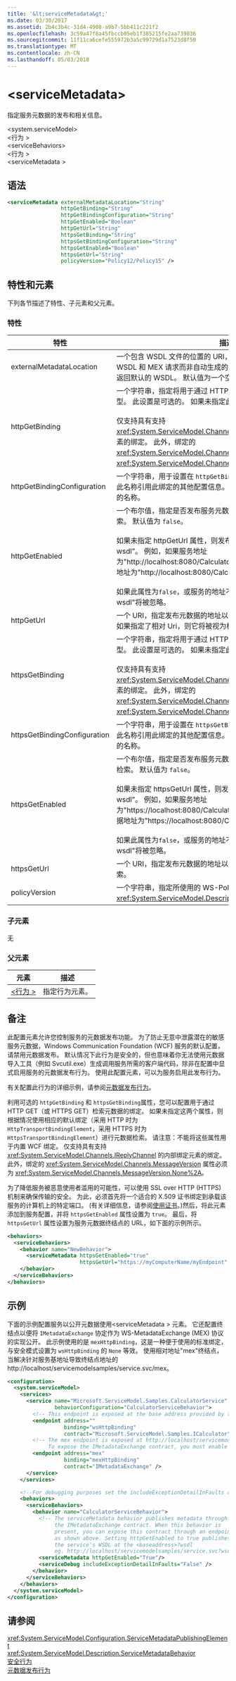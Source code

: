 ```yaml
---
title: '&lt;serviceMetadata&gt;'
ms.date: 03/30/2017
ms.assetid: 2b4c3b4c-31d4-4908-a9b7-5bb411c221f2
ms.openlocfilehash: 3c59a47f8a45fbccb05eb1f385215fe2aa739836
ms.sourcegitcommit: 11f11ca6cefe555972b3a5c99729d1a7523d8f50
ms.translationtype: MT
ms.contentlocale: zh-CN
ms.lasthandoff: 05/03/2018
---
```

# <a name="ltservicemetadatagt"></a>&lt;serviceMetadata&gt;
指定服务元数据的发布和相关信息。  
  
\<system.serviceModel>  
\<行为 >  
\<serviceBehaviors>  
\<行为 >  
\<serviceMetadata >  
  
## <a name="syntax"></a>语法  
  
```xml
<serviceMetadata externalMetadataLocation="String"  
                 httpGetBinding="String" 
                 httpGetBindingConfiguration="String"  
                 httpGetEnabled="Boolean" 
                 httpGetUrl="String" 
                 httpsGetBinding="String" 
                 httpsGetBindingConfiguration="String"  
                 httpsGetEnabled="Boolean"   
                 httpsGetUrl="String"  
                 policyVersion="Policy12/Policy15" />  
```  
  
## <a name="attributes-and-elements"></a>特性和元素  
 下列各节描述了特性、子元素和父元素。  
  
### <a name="attributes"></a>特性  
  
|特性|描述|  
|---------------|-----------------|  
|externalMetadataLocation|一个包含 WSDL 文件的位置的 URI，该文件将返回到用户以响应 WSDL 和 MEX 请求而非自动生成的 WSDL。 当未设置此属性时，将返回默认的 WSDL。 默认值为一个空字符串。|  
|httpGetBinding|一个字符串，指定将用于通过 HTTP GET 进行元数据检索的绑定类型。 此设置是可选的。 如果未指定此设置，则将使用默认绑定。<br /><br /> 仅支持具有支持 <xref:System.ServiceModel.Channels.IReplyChannel> 的内部绑定元素的绑定。 此外，绑定的 <xref:System.ServiceModel.Channels.MessageVersion> 属性必须为 <xref:System.ServiceModel.Channels.MessageVersion.None%2A>。|  
|httpGetBindingConfiguration|一个字符串，用于设置在 `httpGetBinding` 特性中指定的绑定的名称，此名称引用此绑定的其他配置信息。 必须在 `<bindings>` 节中定义相同的名称。|  
|httpGetEnabled|一个布尔值，指定是否发布服务元数据以便使用 HTTP/Get 请求进行检索。 默认值为 `false`。<br /><br /> 如果未指定 httpGetUrl 属性，则发布元数据的地址为服务地址加上“?wsdl”。 例如，如果服务地址为"http://localhost:8080/CalculatorService"，则 HTTP/Get 元数据地址为"http://localhost:8080/CalculatorService?wsdl"。<br /><br /> 如果此属性为`false`，或服务的地址不基于 HTTP 或 HTTPS，"？ wsdl"将被忽略。|  
|httpGetUrl|一个 URI，指定发布元数据的地址以便使用 HTTP/Get 请求进行检索。 如果指定了相对 Uri，则它将被视为相对于服务的基址。|  
|httpsGetBinding|一个字符串，指定将用于通过 HTTPS GET 进行元数据检索的绑定类型。 此设置是可选的。 如果未指定此设置，则将使用默认绑定。<br /><br /> 仅支持具有支持 <xref:System.ServiceModel.Channels.IReplyChannel> 的内部绑定元素的绑定。 此外，绑定的 <xref:System.ServiceModel.Channels.MessageVersion> 属性必须为 <xref:System.ServiceModel.Channels.MessageVersion.None%2A>。|  
|httpsGetBindingConfiguration|一个字符串，用于设置在 `httpsGetBinding` 特性中指定的绑定的名称，此名称引用此绑定的其他配置信息。 必须在 `<bindings>` 节中定义相同的名称。|  
|httpsGetEnabled|一个布尔值，指定是否发布服务元数据以便使用 HTTPS/Get 请求进行检索。 默认值为 `false`。<br /><br /> 如果未指定 httpsGetUrl 属性，则发布元数据的地址为服务地址加上“?wsdl”。 例如，如果服务地址为"https://localhost:8080/CalculatorService"，则 HTTP/Get 元数据地址为"https://localhost:8080/CalculatorService?wsdl"。<br /><br /> 如果此属性为`false`，或服务的地址不基于 HTTP 或 HTTPS，"？ wsdl"将被忽略。|  
|httpsGetUrl|一个 URI，指定发布元数据的地址以便使用 HTTPS/Get 请求进行检索。|  
|policyVersion|一个字符串，指定所使用的 WS-Policy 规范的版本。 此属性的类型为 <xref:System.ServiceModel.Description.PolicyVersion>。|  
  
### <a name="child-elements"></a>子元素  
 无  
  
### <a name="parent-elements"></a>父元素  
  
|元素|描述|  
|-------------|-----------------|  
|[\<行为 >](../../../../../docs/framework/configure-apps/file-schema/wcf/behavior-of-endpointbehaviors.md)|指定行为元素。|  
  
## <a name="remarks"></a>备注  
 此配置元素允许您控制服务的元数据发布功能。 为了防止无意中泄露潜在的敏感服务元数据，Windows Communication Foundation (WCF) 服务的默认配置，请禁用元数据发布。 默认情况下此行为是安全的，但也意味着你无法使用元数据导入工具（例如 Svcutil.exe）生成调用服务所需的客户端代码，除非在配置中显式启用服务的元数据发布行为。 使用此配置元素，可以为服务启用此发布行为。  
  
 有关配置此行为的详细示例，请参阅[元数据发布行为](../../../../../docs/framework/wcf/samples/metadata-publishing-behavior.md)。  
  
 利用可选的 `httpGetBinding` 和 `httpsGetBinding`属性，您可以配置用于通过 HTTP GET（或 HTTPS GET）检索元数据的绑定。 如果未指定这两个属性，则根据情况使用相应的默认绑定（采用 HTTP 时为 `HttpTransportBindingElement`，采用 HTTPS 时为 `HttpsTransportBindingElement`）进行元数据检索。 请注意：不能将这些属性用于内置 WCF 绑定。 仅支持具有支持 <xref:System.ServiceModel.Channels.IReplyChannel> 的内部绑定元素的绑定。 此外，绑定的 <xref:System.ServiceModel.Channels.MessageVersion> 属性必须为 <xref:System.ServiceModel.Channels.MessageVersion.None%2A>。  
  
 为了降低服务被恶意使用者滥用的可能性，可以使用 SSL over HTTP (HTTPS) 机制来确保传输的安全。 为此，必须首先将一个适合的 X.509 证书绑定到承载该服务的计算机上的特定端口。 (有关详细信息，请参阅[使用证书](../../../../../docs/framework/wcf/feature-details/working-with-certificates.md)。)然后，将此元素添加到服务配置，并将 `httpsGetEnabled` 属性设置为 `true`。 最后，将 `httpsGetUrl` 属性设置为服务元数据终结点的 URL，如下面的示例所示。  
  
```xml
<behaviors>  
  <serviceBehaviors>  
    <behavior name="NewBehavior">  
      <serviceMetadata httpsGetEnabled="true"   
                       httpsGetUrl="https://myComputerName/myEndpoint" />  
    </behavior>  
  </serviceBehaviors>  
</behaviors>  
```  
  
## <a name="example"></a>示例  
 下面的示例配置服务以公开元数据使用\<serviceMetadata > 元素。 它还配置终结点以便将 `IMetadataExchange` 协定作为 WS-MetadataExchange (MEX) 协议的实现公开。 此示例使用的是 `mexHttpBinding`，这是一种便于使用的标准绑定，与安全模式设置为 `wsHttpBinding` 的 `None` 等效。 使用相对地址"mex"终结点，当解决针对服务基地址导致终结点地址的http://localhost/servicemodelsamples/service.svc/mex。  
  
```xml
<configuration>  
  <system.serviceModel>  
    <services>  
      <service name="Microsoft.ServiceModel.Samples.CalculatorService" 
               behaviorConfiguration="CalculatorServiceBehavior">  
        <!-- This endpoint is exposed at the base address provided by the host: http://localhost/servicemodelsamples/service.svc -->  
        <endpoint address=""  
                  binding="wsHttpBinding"  
                  contract="Microsoft.ServiceModel.Samples.ICalculator" />  
        <!-- The mex endpoint is exposed at http://localhost/servicemodelsamples/service.svc/mex   
             To expose the IMetadataExchange contract, you must enable the serviceMetadata behavior as demonstrated below. -->  
        <endpoint address="mex"  
                  binding="mexHttpBinding"  
                  contract="IMetadataExchange" />  
      </service>  
    </services>  

    <!--For debugging purposes set the includeExceptionDetailInFaults attribute to true-->  
    <behaviors>  
      <serviceBehaviors>  
        <behavior name="CalculatorServiceBehavior">  
          <!-- The serviceMetadata behavior publishes metadata through   
               the IMetadataExchange contract. When this behavior is   
               present, you can expose this contract through an endpoint   
               as shown above. Setting httpGetEnabled to true publishes   
               the service's WSDL at the <baseaddress>?wsdl  
               eg. http://localhost/servicemodelsamples/service.svc?wsdl -->  
          <serviceMetadata httpGetEnabled="True"/>  
          <serviceDebug includeExceptionDetailInFaults="False" />  
        </behavior>  
      </serviceBehaviors>  
    </behaviors>
  </system.serviceModel>  
</configuration>  
```  
  
## <a name="see-also"></a>请参阅  
 <xref:System.ServiceModel.Configuration.ServiceMetadataPublishingElement>  
 <xref:System.ServiceModel.Description.ServiceMetadataBehavior>  
 [安全行为](../../../../../docs/framework/wcf/feature-details/security-behaviors-in-wcf.md)  
 [元数据发布行为](../../../../../docs/framework/wcf/samples/metadata-publishing-behavior.md)
